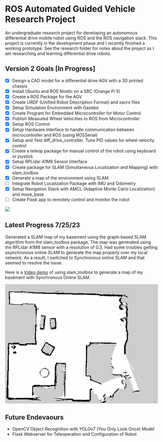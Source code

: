 # ROS Automated Guided Vehicle Research Project

An undergraduate research project for developing an autonomous differential drive mobile robot using ROS and the ROS navigation stack. This project is currently in the development phase and I recently finished a working prototype. See the research folder for notes about the project as I am researching and learning differential drive robots.  

## Version 2 Goals [In Progress]
- [x] Design a CAD model for a differential drive AGV with a 3D printed chassis
- [x] Install Ubuntu and ROS Noetic on a SBC (Orange Pi 5)
- [x] Create a ROS Package for the AGV
- [x] Create URDF (Unified Robot Description Format) and xacro files
- [x] Setup Simulation Environment with Gazebo 
- [x] Create Program for Embedded Microcontroller for Motor Control 
- [x] Publish Measured Wheel Velocities to ROS from Microcontroller
- [x] Setup ROS Control 
- [x] Setup Hardware Interface to handle communication between microcontroller and ROS (using ROSSerial)
- [x] Setup and Test diff_drive_controller. Tune PID values for wheel velocity control
- [x] Create a teleop package for manual control of the robot using keyboard or joystick
- [x] Setup RPLidar A1M8 Sensor Interface
- [x] Create package for SLAM (Simultaneous Localization and Mapping) with slam_toolbox
- [x] Generate a map of the environment using SLAM
- [ ] Integrate Robot Localization Package with IMU and Odometry
- [x] Setup Navigation Stack with AMCL (Adaptive Monte Carlo Localization) and move_base
- [ ] Create Flask app to remotely control and monitor the robot

<img src="./media/phase_two_cad.png"  width="600" >

## Latest Progress 7/25/23
Generated a SLAM map of my basement using the graph-based SLAM algorithm from the slam_toolbox package. The map was generated using the RPLidar A1M8 sensor with a resolution of 0.3. Had some troubles getting asynchronous online SLAM to generate the map properly over my local network. As a result, I switched to Synchronous online SLAM and that seemed to resolve the issue. 

Here is a [Video demo](https://www.youtube.com/watch?v=7yjPUBrIlA8) of using slam_toolbox to generate a map of my basement with Synchronous Online SLAM. 

<img src="./media/basement_0_map.png" width="600">



## Future Endevaours 
- OpenCV Object Recognition with YOLOv7 (You Only Look Once) Model
- Flask Webserver for Teleoperation and Configuration of Robot
